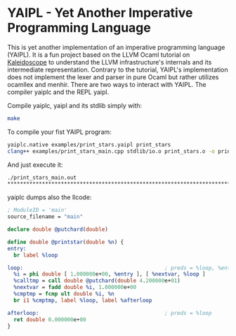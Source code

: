 # YAIPL - Yet Another Imperative Programming Language

This is yet another implementation of an imperative programming language (YAIPL). It is a fun project based on the LLVM Ocaml tutorial on [Kaleidoscope](https://llvm.org/docs/tutorial/OCamlLangImpl1.html)
to understand the LLVM infrastructure's internals and its intermediate representation. Contrary to the tutorial, YAIPL's implementation does not implement the lexer and parser in pure Ocaml but rather utilizes ocamllex and menhir. There are two ways to interact with YAIPL. The compiler yaiplc and the REPL yaipl.

Compile yaiplc, yaipl and its stdlib simply with:
``` bash
make
```
To compile your fist YAIPL program:
``` bash
yaiplc.native examples/print_stars.yaipl print_stars
clang++ examples/print_stars_main.cpp stdlib/io.o print_stars.o -o print_stars_main.out
```
And just execute it:

``` bash
./print_stars_main.out 
****************************************************************************************************
```
yaiplc dumps also the llcode:
``` llvm
; ModuleID = 'main'
source_filename = "main"

declare double @putchard(double)

define double @printstar(double %n) {
entry:
  br label %loop

loop:                                             ; preds = %loop, %entry
  %i = phi double [ 1.000000e+00, %entry ], [ %nextvar, %loop ]
  %calltmp = call double @putchard(double 4.200000e+01)
  %nextvar = fadd double %i, 1.000000e+00
  %cmptmp = fcmp ult double %i, %n
  br i1 %cmptmp, label %loop, label %afterloop

afterloop:                                        ; preds = %loop
  ret double 0.000000e+00
}

```
